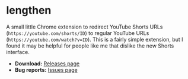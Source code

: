 # lengthen

A small little Chrome extension to redirect YouTube Shorts URLs (`https://youtube.com/shorts/ID`) to regular YouTube URLs (`https://youtube.com/watch?v=ID`). This is a fairly simple extension, but I found it may be helpful for people like me that dislike the new Shorts interface.

* **Download:** [Releases page](https://github.com/kuizeo/lengthen/releases)
* **Bug reports:** [Issues page](https://github.com/kuizeo/lengthen/issues)



